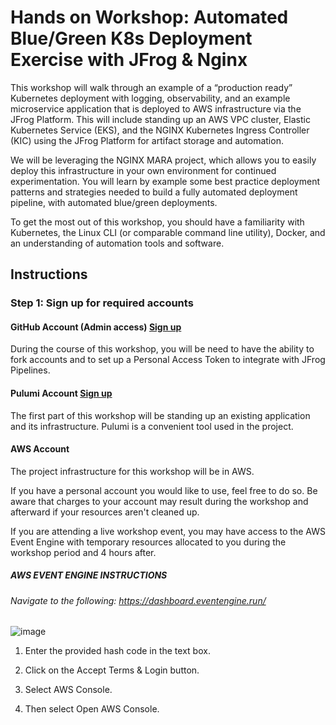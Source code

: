 # Hands on Workshop: Automated Blue/Green K8s Deployment Exercise with JFrog & Nginx

This workshop will walk through an example of a “production ready” Kubernetes deployment with logging, observability, and an example microservice application that is deployed to AWS infrastructure via the JFrog Platform. This will include standing up an AWS VPC cluster, Elastic Kubernetes Service (EKS), and the NGINX Kubernetes Ingress Controller (KIC) using the JFrog Platform for artifact storage and automation.

We will be leveraging the NGINX MARA project, which allows you to easily deploy this infrastructure in your own environment for continued experimentation. You will learn by example some best practice deployment patterns and strategies needed to build a fully automated deployment pipeline, with automated blue/green deployments.

To get the most out of this workshop, you should have a familiarity with Kubernetes, the Linux CLI (or comparable command line utility), Docker, and an understanding of automation tools and software. 

## Instructions

### Step 1: Sign up for required accounts

#### GitHub Account (Admin access) [Sign up](https://github.com/signup)

During the course of this workshop, you will be need to have the ability to fork accounts and to set up a Personal Access Token to integrate with JFrog Pipelines.

#### Pulumi Account [Sign up](https://app.pulumi.com/signup)

The first part of this workshop will be standing up an existing application and its infrastructure. Pulumi is a convenient tool used in the project.

#### AWS Account

The project infrastructure for this workshop will be in AWS.

If you have a personal account you would like to use, feel free to do so. Be aware that charges to your account may result during the workshop and afterward if your resources aren't cleaned up.

If you are attending a live workshop event, you may have access to the AWS Event Engine with temporary resources allocated to you during the workshop period and 4 hours after.

##### AWS EVENT ENGINE INSTRUCTIONS
###### Navigate to the following: https://dashboard.eventengine.run/

![image](https://user-images.githubusercontent.com/116261/159903318-58b732a4-8a41-4f5d-907a-c43a728bdbfe.png)

1. Enter the provided hash code in the text box.

2. Click on the Accept Terms & Login button.

3. Select AWS Console.

4. Then select Open AWS Console.
